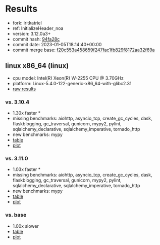 # Results

- fork: iritkatriel
- ref: InitializeHeader_noa
- version: 3.12.0a3+
- commit hash: [94fa28c](https://github.com/iritkatriel/cpython/commit/94fa28c)
- commit date: 2023-01-05T18:14:40+00:00
- commit merge base: [f20c553a458659f247fac1fb829f8172aa32f69a](https://github.com/iritkatriel/cpython/commit/f20c553a458659f247fac1fb829f8172aa32f69a)

## linux x86_64 (linux)

- cpu model: Intel(R) Xeon(R) W-2255 CPU @ 3.70GHz
- platform: Linux-5.4.0-122-generic-x86_64-with-glibc2.31
- [raw results](bm-20230105-linux-x86_64-iritkatriel-InitializeHeader_noa-3.12.0a3%2B-94fa28c.json)

### vs. 3.10.4

- 1.30x faster \*
- missing benchmarks: aiohttp, asyncio_tcp, create_gc_cycles, dask, flaskblogging, gc_traversal, gunicorn, mypy2, pylint, sqlalchemy_declarative, sqlalchemy_imperative, tornado_http
- new benchmarks: mypy
- [table](bm-20230105-linux-x86_64-iritkatriel-InitializeHeader_noa-3.12.0a3%2B-94fa28c-vs-3.10.4.md)
- [plot](bm-20230105-linux-x86_64-iritkatriel-InitializeHeader_noa-3.12.0a3%2B-94fa28c-vs-3.10.4.png)

### vs. 3.11.0

- 1.03x faster \*
- missing benchmarks: aiohttp, asyncio_tcp, create_gc_cycles, dask, flaskblogging, gc_traversal, gunicorn, mypy2, pylint, sqlalchemy_declarative, sqlalchemy_imperative, tornado_http
- new benchmarks: mypy
- [table](bm-20230105-linux-x86_64-iritkatriel-InitializeHeader_noa-3.12.0a3%2B-94fa28c-vs-3.11.0.md)
- [plot](bm-20230105-linux-x86_64-iritkatriel-InitializeHeader_noa-3.12.0a3%2B-94fa28c-vs-3.11.0.png)

### vs. base

- 1.00x slower
- [table](bm-20230105-linux-x86_64-iritkatriel-InitializeHeader_noa-3.12.0a3%2B-94fa28c-vs-base.md)
- [plot](bm-20230105-linux-x86_64-iritkatriel-InitializeHeader_noa-3.12.0a3%2B-94fa28c-vs-base.png)


